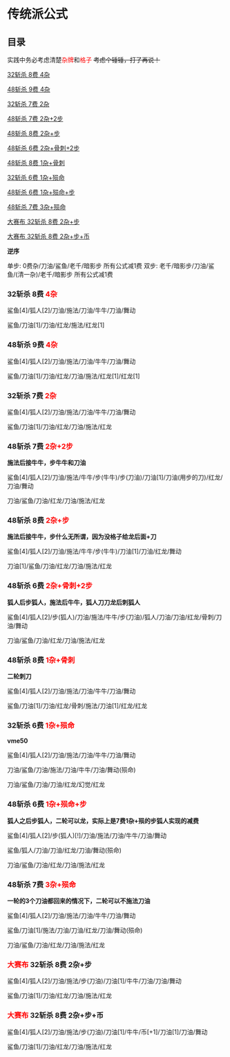 # 传统派公式

## 目录

实践中务必考虑清楚<font color="red">杂牌</font>和<font color="red">格子</font> ~~考虑个锤锤，打了再说！~~

[32斩杀 8费 4杂](#g1)

[48斩杀 9费 4杂](#g2)

[32斩杀 7费 2杂](#g3)

[48斩杀 7费 2杂+2步](#g411)

[48斩杀 8费 2杂+步](#g4)

[48斩杀 6费 2杂+骨刺+2步](#g41)

[48斩杀 8费 1杂+骨刺](#g5)

[32斩杀 6费 1杂+殒命](#g6)

[48斩杀 6费 1杂+殒命+步](#g7)

[48斩杀 7费 3杂+殒命](#g8)

[大赛布 32斩杀 8费 2杂+步](#g9)

[大赛布 32斩杀 8费 2杂+步+币](#g10)

**逆序**

单步: 0费杂/刀油/鲨鱼/老千/暗影步 所有公式减1费
双步: 老千/暗影步/刀油/鲨鱼/(清一杂)/老千/暗影步 所有公式减1费

### 32斩杀 8费 <font id="g1" color="red">4杂</font>

鲨鱼[4]/狐人[2]/刀油/施法/刀油/牛牛/刀油/舞动

鲨鱼/刀油[1]/刀油/红龙/施法/红龙[1]

### 48斩杀 9费 <font id="g2" color="red">4杂</font>

鲨鱼[4]/狐人[2]/刀油/施法/刀油/牛牛/刀油/舞动

鲨鱼/刀油[1]/刀油/红龙/刀油/施法/红龙[1]/红龙[1]

### 32斩杀 7费 <font id="g3" color="red">2杂</font>

鲨鱼[4]/狐人[2]/刀油/施法/刀油/牛牛/刀油/舞动

鲨鱼/刀油[1]/刀油/红龙/刀油/施法/红龙

### 48斩杀  7费 <font id="g411" color="red">2杂+2步</font>

**施法后接牛牛，步牛牛和刀油**

鲨鱼[4]/狐人[2]/刀油/施法/牛牛/步(牛牛)/步(刀油)/刀油[1]/刀油(用步的刀)/红龙/刀油/舞动

刀油/鲨鱼/刀油/红龙/刀油/施法/红龙

### 48斩杀  8费 <font id="g4" color="red">2杂+步</font>

**施法后接牛牛，步什么无所谓，因为没格子给龙后面+刀**

鲨鱼[4]/狐人[2]/刀油/施法/牛牛/步(牛牛)/刀油[1]/刀油/红龙/舞动

刀油[1]/鲨鱼/刀油/红龙/刀油/施法/红龙

### 48斩杀 6费 <font id="g41" color="red">2杂+骨刺+2步</font>

**狐人后步狐人，施法后牛牛，狐人刀刀龙后刺狐人**

鲨鱼[4]/狐人[2]/步(狐人)/刀油/施法/牛牛/步(刀油)/狐人/刀油/刀油/红龙/骨刺/刀油/舞动

刀油/鲨鱼/刀油/红龙/刀油/施法/红龙

### 48斩杀 8费 <font id="g5" color="red">1杂+骨刺</font>

**二轮刺刀**

鲨鱼[4]/狐人[2]/刀油/施法/刀油/牛牛/刀油/舞动

鲨鱼/刀油[1]/刀油/红龙/骨刺/施法/刀油[1]/红龙/红龙

### 32斩杀  6费 <font id="g6" color="red">1杂+殒命</font>

**vme50**

鲨鱼[4]/狐人[2]/刀油/施法/刀油/牛牛/刀油/舞动

刀油/鲨鱼/刀油/施法/刀油/牛牛/刀油/舞动(殒命)

刀油/鲨鱼/刀油/刀油/红龙/幻觉/红龙

### 48斩杀  6费 <font id="g7" color="red">1杂+殒命+步</font>

**狐人之后步狐人，二轮可以龙，实际上是7费1杂+殒的步狐人实现的减费**

鲨鱼[4]/狐人[2]/步(狐人)[!]/刀油/施法/刀油/牛牛/刀油/舞动

鲨鱼/狐人/刀油/刀油/红龙/刀油/舞动(殒命)

刀油/鲨鱼/刀油/红龙/刀油/施法/红龙

### 48斩杀 7费 <font id="g8" color="red">3杂+殒命</font>

**一轮的3个刀油都回来的情况下，二轮可以不施法刀油**

鲨鱼[4]/狐人[2]/刀油/施法/刀油/牛牛/刀油/舞动

鲨鱼/刀油[1]/施法/刀油/刀油/红龙/刀油/舞动(殒命)

刀油/鲨鱼/刀油/红龙/刀油/施法/红龙

### <font color="red" id="g9">大赛布</font> 32斩杀 8费 2杂+步

鲨鱼[4]/狐人[2]/刀油/施法/步(刀油)/刀油[1]/牛牛/刀油/刀油/舞动

鲨鱼/刀油[1]/刀油/红龙/刀油/施法/红龙

### <font color="red" id="g10">大赛布</font> 32斩杀 8费 2杂+步+币

鲨鱼[4]/狐人[2]/刀油/施法/步(刀油)/刀油[1]/牛牛/币[+1]/刀油[1]/刀油/舞动

鲨鱼/刀油[1]/刀油/红龙/刀油/施法/红龙

<script>
    document.addEventListener("DOMContentLoaded", function() {
        Array.from(document.querySelectorAll("a"))
            .forEach(a => {
                if (a.innerText.indexOf("32斩杀") !== -1) {
                    a.style.backgroundColor = "gold"
                }
            })
    })
</script>